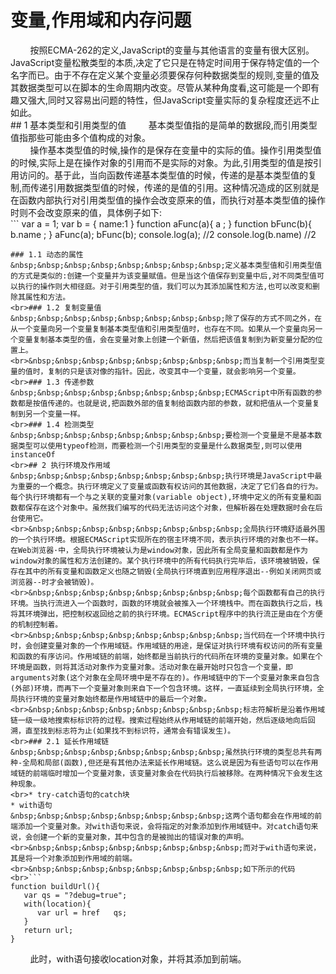 # 变量,作用域和内存问题
&nbsp;&nbsp;&nbsp;&nbsp;&nbsp;&nbsp;&nbsp;&nbsp;按照ECMA-262的定义,JavaScript的变量与其他语言的变量有很大区别。JavaScript变量松散类型的本质,决定了它只是在特定时间用于保存特定值的一个名字而已。由于不存在定义某个变量必须要保存何种数据类型的规则,变量的值及其数据类型可以在脚本的生命周期内改变。尽管从某种角度看,这可能是一个即有趣又强大,同时又容易出问题的特性，但JavaScript变量实际的复杂程度还远不止如此。
<br>## 1 基本类型和引用类型的值
&nbsp;&nbsp;&nbsp;&nbsp;&nbsp;&nbsp;&nbsp;&nbsp;基本类型值指的是简单的数据段,而引用类型值指那些可能由多个值构成的对象。
<br>&nbsp;&nbsp;&nbsp;&nbsp;&nbsp;&nbsp;&nbsp;&nbsp;操作基本类型值的时候,操作的是保存在变量中的实际的值。操作引用类型值的时候,实际上是在操作对象的引用而不是实际的对象。为此,引用类型的值是按引用访问的。基于此，当向函数传递基本类型值的时候，传递的是基本类型值的复制,而传递引用数据类型值的时候，传递的是值的引用。这种情况造成的区别就是在函数内部执行对引用类型值的操作会改变原来的值，而执行对基本类型值的操作时则不会改变原来的值，具体例子如下:
<br>```
var a = 1;
var b = {
   name:1
}
function aFunc(a){
   a  ;
}
function bFunc(b){
   b.name  ;
}
aFunc(a);
bFunc(b);
console.log(a);   //2
console.log(b.name)   //2
```
### 1.1 动态的属性
&nbsp;&nbsp;&nbsp;&nbsp;&nbsp;&nbsp;&nbsp;&nbsp;定义基本类型值和引用类型值的方式是类似的:创建一个变量并为该变量赋值。但是当这个值保存到变量中后,对不同类型值可以执行的操作则大相径庭。对于引用类型的值，我们可以为其添加属性和方法,也可以改变和删除其属性和方法。
<br>### 1.2 复制变量值
&nbsp;&nbsp;&nbsp;&nbsp;&nbsp;&nbsp;&nbsp;&nbsp;除了保存的方式不同之外，在从一个变量向另一个变量复制基本类型值和引用类型值时，也存在不同。如果从一个变量向另一个变量复制基本类型的值，会在变量对象上创建一个新值，然后把该值复制到为新变量分配的位置上。
<br>&nbsp;&nbsp;&nbsp;&nbsp;&nbsp;&nbsp;&nbsp;&nbsp;而当复制一个引用类型变量的值时，复制的只是该对像的指针。因此，改变其中一个变量，就会影响另一个变量。
<br>### 1.3 传递参数
&nbsp;&nbsp;&nbsp;&nbsp;&nbsp;&nbsp;&nbsp;&nbsp;ECMAScript中所有函数的参数都是按值传递的。也就是说,把函数外部的值复制给函数内部的参数，就和把值从一个变量复制到另一个变量一样。
<br>### 1.4 检测类型
&nbsp;&nbsp;&nbsp;&nbsp;&nbsp;&nbsp;&nbsp;&nbsp;要检测一个变量是不是基本数据类型可以使用typeof检测，而要检测一个引用类型的变量是什么数据类型,则可以使用instanceOf
<br>## 2 执行环境及作用域
&nbsp;&nbsp;&nbsp;&nbsp;&nbsp;&nbsp;&nbsp;&nbsp;执行环境是JavaScript中最为重要的一个概念。执行环境定义了变量或函数有权访问的其他数据，决定了它们各自的行为。每个执行环境都有一个与之关联的变量对象(variable object),环境中定义的所有变量和函数都保存在这个对象中。虽然我们编写的代码无法访问这个对象，但解析器在处理数据时会在后台使用它。
<br>&nbsp;&nbsp;&nbsp;&nbsp;&nbsp;&nbsp;&nbsp;&nbsp;全局执行环境舒适最外围的一个执行环境。根据ECMAScript实现所在的宿主环境不同，表示执行环境的对象也不一样。在Web浏览器·中，全局执行环境被认为是window对象，因此所有全局变量和函数都是作为window对象的属性和方法创建的。某个执行环境中的所有代码执行完毕后，该环境被销毁，保存在其中的所有变量和函数定义也随之销毁(全局执行环境直到应用程序退出--例如关闭网页或浏览器--时才会被销毁)。
<br>&nbsp;&nbsp;&nbsp;&nbsp;&nbsp;&nbsp;&nbsp;&nbsp;每个函数都有自己的执行环境。当执行流进入一个函数时，函数的环境就会被推入一个环境栈中。而在函数执行之后，栈将其环境弹出，把控制权返回给之前的执行环境。ECMAScript程序中的执行流正是由在个方便的机制控制着。
<br>&nbsp;&nbsp;&nbsp;&nbsp;&nbsp;&nbsp;&nbsp;&nbsp;当代码在一个环境中执行时，会创建变量对象的一个作用域链。作用域链的用途，是保证对执行环境有权访问的所有变量和函数的有序访问。作用域链的前端，始终都是当前执行的代码所在环境的变量对象。如果在个环境是函数，则将其活动对象作为变量对象。活动对象在最开始时只包含一个变量，即arguments对象(这个对象在全局环境中是不存在的)。作用域链中的下一个变量对象来自包含(外部)环境，而再下一个变量对象则来自下一个包含环境。这样，一直延续到全局执行环境，全局执行环境的变量对象始终都是作用域链中的最后一个对象。
<br>&nbsp;&nbsp;&nbsp;&nbsp;&nbsp;&nbsp;&nbsp;&nbsp;标志符解析是沿着作用域链一级一级地搜索标标识符的过程。搜索过程始终从作用域链的前端开始，然后逐级地向后回溯，直至找到标志符为止(如果找不到标识符，通常会有错误发生)。
<br>### 2.1 延长作用域链
&nbsp;&nbsp;&nbsp;&nbsp;&nbsp;&nbsp;&nbsp;&nbsp;虽然执行环境的类型总共有两种-全局和局部(函数),但还是有其他办法来延长作用域链。这么说是因为有些语句可以在作用域链的前端临时增加一个变量对象，该变量对象会在代码执行后被移除。在两种情况下会发生这种现象。
<br>* try-catch语句的catch块
* with语句
&nbsp;&nbsp;&nbsp;&nbsp;&nbsp;&nbsp;&nbsp;&nbsp;这两个语句都会在作用域的前端添加一个变量对象。对with语句来说，会将指定的对象添加到作用域链中。对catch语句来说，会创建一个新的变量对象，其中包含的是被抛出的错误对象的声明。
<br>&nbsp;&nbsp;&nbsp;&nbsp;&nbsp;&nbsp;&nbsp;&nbsp;而对于with语句来说，其是将一个对象添加到作用域的前端。
<br>&nbsp;&nbsp;&nbsp;&nbsp;&nbsp;&nbsp;&nbsp;&nbsp;如下所示的代码
<br>```
function buildUrl(){
   var qs = "?debug=true";
   with(location){
      var url = href   qs;
   }
   return url;
}
```
&nbsp;&nbsp;&nbsp;&nbsp;&nbsp;&nbsp;&nbsp;&nbsp;此时，with语句接收location对象，并将其添加到前端。
<br>